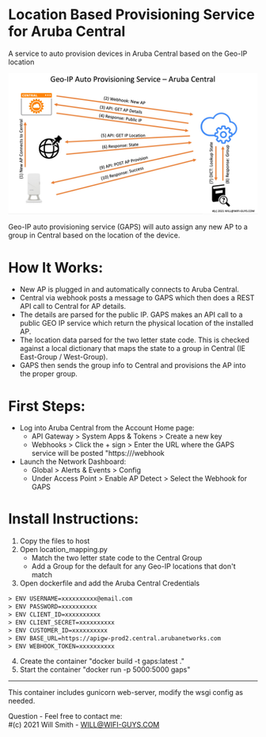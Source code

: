 # Location Based Provisioning Service for Aruba Central
A service to auto provision devices in Aruba Central based on the Geo-IP location

![GAPS](https://github.com/WifiGuyWill/Geo-Auto-Provsioning-Service/blob/GAPS-Container/img/GAPS.jpg?raw=true "GAPS")

Geo-IP auto provisioning service (GAPS) will auto assign any new AP to a group in Central based on the location of the device.

# How It Works:

* New AP is plugged in and automatically connects to Aruba Central. 
* Central via webhook posts a message to GAPS which then does a REST API call to Central for AP details. 
* The details are parsed for the public IP. GAPS makes an API call to a public GEO IP service which return the physical location of the installed AP. 
* The location data parsed for the two letter state code. This is checked against a local dictionary that maps the state to a group in Central (IE East-Group / West-Group). 
* GAPS then sends the group info to Central and provisions the AP into the proper group.

# First Steps:

* Log into Aruba Central from the Account Home page:
  * API Gateway > System Apps & Tokens > Create a new key
  * Webhooks > Click the + sign > Enter the URL where the GAPS service will be posted "https://<gaps-url>/webhook
* Launch the Network Dashboard:
   * Global > Alerts & Events > Config
   * Under Access Point > Enable AP Detect > Select the Webhook for GAPS

# Install Instructions:

  1. Copy the files to host
  2. Open location_mapping.py
     * Match the two letter state code to the Central Group  
     * Add a Group for the default for any Geo-IP locations that don't match 
  4. Open dockerfile and add the Aruba Central Credentials

    > ENV USERNAME=xxxxxxxxxx@email.com
    > ENV PASSWORD=xxxxxxxxxx
    > ENV CLIENT_ID=xxxxxxxxxx
    > ENV CLIENT_SECRET=xxxxxxxxxx
    > ENV CUSTOMER_ID=xxxxxxxxxx
    > ENV BASE_URL=https://apigw-prod2.central.arubanetworks.com
    > ENV WEBHOOK_TOKEN=xxxxxxxxxx
  4. Create the container "docker build -t gaps:latest ."
  5. Start the container "docker run -p 5000:5000 gaps"
  
- - - -

This container includes gunicorn web-server, modify the wsgi config as needed.


Question - Feel free to contact me:   
#(c) 2021 Will Smith - WILL@WIFI-GUYS.COM
